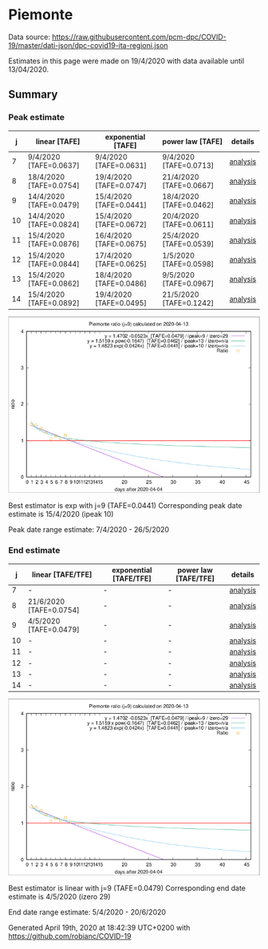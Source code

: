 # Piemonte


Data source: https://raw.githubusercontent.com/pcm-dpc/COVID-19/master/dati-json/dpc-covid19-ita-regioni.json

Estimates in this page were made on 19/4/2020 with data available until 13/04/2020.


## Summary 

### Peak estimate 
|j|linear [TAFE]|exponential [TAFE]|power law [TAFE]|details|
|---|----|-----------|---------|-------|
|7|9/4/2020 [TAFE=0.0637]|9/4/2020 [TAFE=0.0631]|9/4/2020 [TAFE=0.0713]|[analysis](COVID-19_piemonte_j7_2020-04-13.md)|
|8|18/4/2020 [TAFE=0.0754]|19/4/2020 [TAFE=0.0747]|21/4/2020 [TAFE=0.0667]|[analysis](COVID-19_piemonte_j8_2020-04-13.md)|
|9|14/4/2020 [TAFE=0.0479]|15/4/2020 [TAFE=0.0441]|18/4/2020 [TAFE=0.0462]|[analysis](COVID-19_piemonte_j9_2020-04-13.md)|
|10|14/4/2020 [TAFE=0.0824]|15/4/2020 [TAFE=0.0672]|20/4/2020 [TAFE=0.0611]|[analysis](COVID-19_piemonte_j10_2020-04-13.md)|
|11|15/4/2020 [TAFE=0.0876]|16/4/2020 [TAFE=0.0675]|25/4/2020 [TAFE=0.0539]|[analysis](COVID-19_piemonte_j11_2020-04-13.md)|
|12|15/4/2020 [TAFE=0.0844]|17/4/2020 [TAFE=0.0625]|1/5/2020 [TAFE=0.0598]|[analysis](COVID-19_piemonte_j12_2020-04-13.md)|
|13|15/4/2020 [TAFE=0.0862]|18/4/2020 [TAFE=0.0486]|9/5/2020 [TAFE=0.0967]|[analysis](COVID-19_piemonte_j13_2020-04-13.md)|
|14|15/4/2020 [TAFE=0.0892]|19/4/2020 [TAFE=0.0495]|21/5/2020 [TAFE=0.1242]|[analysis](COVID-19_piemonte_j14_2020-04-13.md)|

![best peak estimate](COVID-19_piemonte_j9_2020-04-13.png)

Best estimator is exp with j=9 (TAFE=0.0441)
Corresponding peak date estimate is 15/4/2020 (ipeak 10)


Peak date range estimate: 7/4/2020 - 26/5/2020

### End estimate 
|j|linear [TAFE/TFE]|exponential [TAFE/TFE]|power law [TAFE/TFE]|details|
|---|----|-----------|---------|-------|
|7|-|-|-|[analysis](COVID-19_piemonte_j7_2020-04-13.md)|
|8|21/6/2020 [TAFE=0.0754]|-|-|[analysis](COVID-19_piemonte_j8_2020-04-13.md)|
|9|4/5/2020 [TAFE=0.0479]|-|-|[analysis](COVID-19_piemonte_j9_2020-04-13.md)|
|10|-|-|-|[analysis](COVID-19_piemonte_j10_2020-04-13.md)|
|11|-|-|-|[analysis](COVID-19_piemonte_j11_2020-04-13.md)|
|12|-|-|-|[analysis](COVID-19_piemonte_j12_2020-04-13.md)|
|13|-|-|-|[analysis](COVID-19_piemonte_j13_2020-04-13.md)|
|14|-|-|-|[analysis](COVID-19_piemonte_j14_2020-04-13.md)|

![best zero estimate](COVID-19_piemonte_j9_2020-04-13.png)

Best estimator is linear with j=9 (TAFE=0.0479)
Corresponding end date estimate is 4/5/2020 (izero 29)


End date range estimate: 5/4/2020 - 20/6/2020

Generated April 19th, 2020 at 18:42:39 UTC+0200 with https://github.com/robianc/COVID-19
